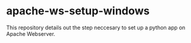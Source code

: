 # apache-ws-setup-windows
This repository details out the step neccesary to set up a python app on Apache Webserver.
